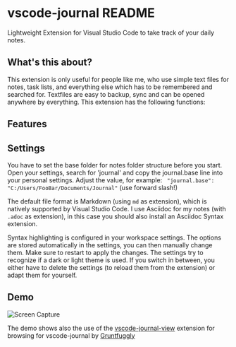 # vscode-journal README

Lightweight Extension for Visual Studio Code to take track of your daily notes.  

## What's this about?
This extension is only useful for people like me, who use simple text files for notes, task lists, and everything else which has to be remembered and searched for. Textfiles are easy to backup, sync and can be opened anywhere by everything. This extension has the following functions: 


## Features



## Settings

You have to set the base folder for notes folder structure before you start. Open your settings, search for 'journal' and copy the journal.base line into your personal settings. Adjust the value, for example: ` "journal.base": "C:/Users/FooBar/Documents/Journal"` (use forward slash!)

The default file format is Markdown (using `md` as extension), which is natively supported by Visual Studio Code. I use Asciidoc for my notes (with `.adoc` as extension), in this case you should also install an Asciidoc Syntax extension. 

Syntax highlighting is configured in your workspace settings. The options are stored automatically in the settings, you can then manually change them. Make sure to restart to apply the changes. The settings try to recognize if a dark or light theme is used. If you switch in between, you either have to delete the settings (to reload them from the extension) or adapt them for yourself. 


## Demo

![Screen Capture](https://github.com/pajoma/vscode-journal/raw/master/./docs/intro.gif)

The demo shows also the use of the [vscode-journal-view](https://marketplace.visualstudio.com/items?itemName=Gruntfuggly.vscode-journal-view) extension for browsing  for vscode-journal by [Gruntfuggly](https://github.com/Gruntfuggly/vscode-journal-view) 
